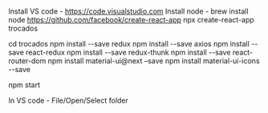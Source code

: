 # 

Install VS code - https://code.visualstudio.com 
Install node - brew install node 
https://github.com/facebook/create-react-app 
npx create-react-app trocados 

cd trocados 
npm install --save redux 
npm install --save axios 
npm install --save react-redux 
npm install --save redux-thunk 
npm install --save react-router-dom 
npm install material-ui@next –save 
npm install material-ui-icons --save 

npm start 

In VS code - File/Open/Select folder 
